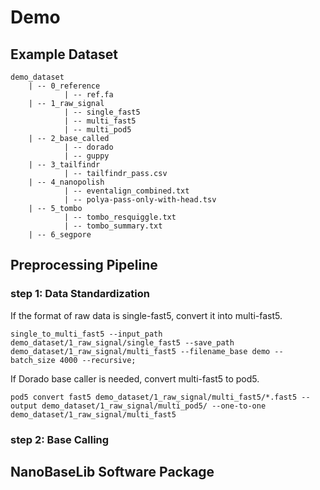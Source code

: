 # Demo

## Example Dataset
```
demo_dataset
    | -- 0_reference
            | -- ref.fa
    | -- 1_raw_signal
            | -- single_fast5
            | -- multi_fast5
            | -- multi_pod5
    | -- 2_base_called
            | -- dorado
            | -- guppy
    | -- 3_tailfindr
            | -- tailfindr_pass.csv
    | -- 4_nanopolish
            | -- eventalign_combined.txt
            | -- polya-pass-only-with-head.tsv
    | -- 5_tombo
            | -- tombo_resquiggle.txt
            | -- tombo_summary.txt
    | -- 6_segpore        
```
## Preprocessing Pipeline

### step 1: Data Standardization

If the format of raw data is single-fast5, convert it into multi-fast5.
```
single_to_multi_fast5 --input_path demo_dataset/1_raw_signal/single_fast5 --save_path demo_dataset/1_raw_signal/multi_fast5 --filename_base demo --batch_size 4000 --recursive; 
```
If Dorado base caller is needed, convert multi-fast5 to pod5.
```
pod5 convert fast5 demo_dataset/1_raw_signal/multi_fast5/*.fast5 --output demo_dataset/1_raw_signal/multi_pod5/ --one-to-one demo_dataset/1_raw_signal/multi_fast5
```
### step 2: Base Calling

## NanoBaseLib Software Package
